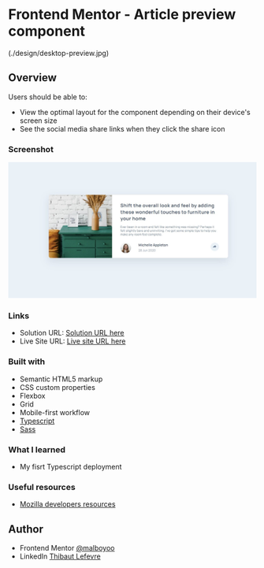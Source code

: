# Frontend Mentor - Article preview component

(./design/desktop-preview.jpg)

## Overview

Users should be able to:

-  View the optimal layout for the component depending on their device's screen size
-  See the social media share links when they click the share icon

### Screenshot

![](./design/Screenshot_final_ver.jpg)

### Links

-  Solution URL: [Solution URL here](https://www.frontendmentor.io/solutions/article-preview-component-flexboxgridtypescript-kdovxM0eoz)
-  Live Site URL: [Live site URL here](https://bespoke-jalebi-8868fb.netlify.app/)

### Built with

-  Semantic HTML5 markup
-  CSS custom properties
-  Flexbox
-  Grid
-  Mobile-first workflow
-  [Typescript](https://www.typescriptlang.org/)
-  [Sass](https://sass-lang.com/)

### What I learned

-  My fisrt Typescript deployment

### Useful resources

-  [Mozilla developers resources](https://developer.mozilla.org/)

## Author

-  Frontend Mentor [@malboyoo](https://www.frontendmentor.io/profile/malboyoo)
-  LinkedIn [Thibaut Lefevre](https://www.linkedin.com/in/thibaut-lefevre-b60101117/)
